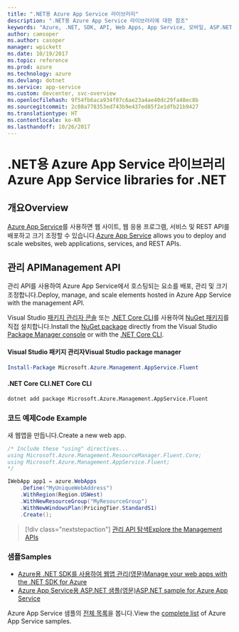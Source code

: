 ```yaml
---
title: ".NET용 Azure App Service 라이브러리"
description: ".NET용 Azure App Service 라이브러리에 대한 참조"
keywords: "Azure, .NET, SDK, API, Web Apps, App Service, 모바일, ASP.NET"
author: camsoper
ms.author: casoper
manager: wpickett
ms.date: 10/19/2017
ms.topic: reference
ms.prod: azure
ms.technology: azure
ms.devlang: dotnet
ms.service: app-service
ms.custom: devcenter, svc-overview
ms.openlocfilehash: 9f54fb6aca934f07c6ae23a4ae40dc29fa48ec8b
ms.sourcegitcommit: 2c08a778353ed743b9e437ed85f2e1dfb21b9427
ms.translationtype: HT
ms.contentlocale: ko-KR
ms.lasthandoff: 10/26/2017
---
```

# <a name="azure-app-service-libraries-for-net"></a><span data-ttu-id="4f76e-104">.NET용 Azure App Service 라이브러리</span><span class="sxs-lookup"><span data-stu-id="4f76e-104">Azure App Service libraries for .NET</span></span>

## <a name="overview"></a><span data-ttu-id="4f76e-105">개요</span><span class="sxs-lookup"><span data-stu-id="4f76e-105">Overview</span></span>

<span data-ttu-id="4f76e-106">[Azure App Service](/azure/app-service/app-service-value-prop-what-is)를 사용하면 웹 사이트, 웹 응용 프로그램, 서비스 및 REST API를 배포하고 크기 조정할 수 있습니다.</span><span class="sxs-lookup"><span data-stu-id="4f76e-106">[Azure App Service](/azure/app-service/app-service-value-prop-what-is) allows you to deploy and scale websites, web applications, services, and REST APIs.</span></span>

## <a name="management-api"></a><span data-ttu-id="4f76e-107">관리 API</span><span class="sxs-lookup"><span data-stu-id="4f76e-107">Management API</span></span>

<span data-ttu-id="4f76e-108">관리 API를 사용하여 Azure App Service에서 호스팅되는 요소를 배포, 관리 및 크기 조정합니다.</span><span class="sxs-lookup"><span data-stu-id="4f76e-108">Deploy, manage, and scale elements hosted in Azure App Service with the management API.</span></span>

<span data-ttu-id="4f76e-109">Visual Studio [패키지 관리자 콘솔][PackageManager] 또는 [.NET Core CLI][DotNetCLI]를 사용하여 [NuGet 패키지](https://www.nuget.org/packages/Microsoft.Azure.Management.AppService.Fluent)를 직접 설치합니다.</span><span class="sxs-lookup"><span data-stu-id="4f76e-109">Install the [NuGet package](https://www.nuget.org/packages/Microsoft.Azure.Management.AppService.Fluent) directly from the Visual Studio [Package Manager console][PackageManager] or with the [.NET Core CLI][DotNetCLI].</span></span>


#### <a name="visual-studio-package-manager"></a><span data-ttu-id="4f76e-110">Visual Studio 패키지 관리자</span><span class="sxs-lookup"><span data-stu-id="4f76e-110">Visual Studio package manager</span></span>

```powershell
Install-Package Microsoft.Azure.Management.AppService.Fluent
```

#### <a name="net-core-cli"></a><span data-ttu-id="4f76e-111">.NET Core CLI</span><span class="sxs-lookup"><span data-stu-id="4f76e-111">.NET Core CLI</span></span>

```bash
dotnet add package Microsoft.Azure.Management.AppService.Fluent
```

### <a name="code-example"></a><span data-ttu-id="4f76e-112">코드 예제</span><span class="sxs-lookup"><span data-stu-id="4f76e-112">Code Example</span></span>

<span data-ttu-id="4f76e-113">새 웹앱을 만듭니다.</span><span class="sxs-lookup"><span data-stu-id="4f76e-113">Create a new web app.</span></span>

```csharp
/* Include these "using" directives...
using Microsoft.Azure.Management.ResourceManager.Fluent.Core;
using Microsoft.Azure.Management.AppService.Fluent;
*/

IWebApp app1 = azure.WebApps
    .Define("MyUniqueWebAddress")
    .WithRegion(Region.USWest)
    .WithNewResourceGroup("MyResourceGroup")
    .WithNewWindowsPlan(PricingTier.StandardS1)
    .Create();
```

> [!div class="nextstepaction"]
> [<span data-ttu-id="4f76e-114">관리 API 탐색</span><span class="sxs-lookup"><span data-stu-id="4f76e-114">Explore the Management APIs</span></span>](/dotnet/api/overview/azure/appservice/management)

### <a name="samples"></a><span data-ttu-id="4f76e-115">샘플</span><span class="sxs-lookup"><span data-stu-id="4f76e-115">Samples</span></span>

* [<span data-ttu-id="4f76e-116">Azure용 .NET SDK를 사용하여 웹앱 관리(영문)</span><span class="sxs-lookup"><span data-stu-id="4f76e-116">Manage your web apps with the .NET SDK for Azure</span></span>](https://azure.microsoft.com/en-us/resources/samples/app-service-web-dotnet-manage/)
* [<span data-ttu-id="4f76e-117">Azure App Service용 ASP.NET 샘플(영문)</span><span class="sxs-lookup"><span data-stu-id="4f76e-117">ASP.NET sample for Azure App Service</span></span>](https://azure.microsoft.com/en-us/resources/samples/app-service-web-dotnet-get-started/)

<span data-ttu-id="4f76e-118">Azure App Service 샘플의 [전체 목록](https://azure.microsoft.com/en-us/resources/samples/?platform=dotnet&term=app%20service)을 봅니다.</span><span class="sxs-lookup"><span data-stu-id="4f76e-118">View the [complete list](https://azure.microsoft.com/en-us/resources/samples/?platform=dotnet&term=app%20service) of Azure App Service samples.</span></span>

[PackageManager]: https://docs.microsoft.com/nuget/tools/package-manager-console
[DotNetCLI]: https://docs.microsoft.com/dotnet/core/tools/dotnet-add-package